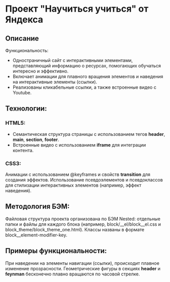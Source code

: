 # Проект "Научиться учиться" от Яндекса

## Описание

Функциональность:

+ Одностраничный сайт с интерактивными элементами, представляющий информацию о ресурсах, помогающих обучаться интересно и эффективно.
+ Включает анимации для плавного вращения элементов и наведения на интерактивные элементы (ссылки).
+ Реализованы кликабельные ссылки, а также встроенные видео с Youtube.

## Технологии:

### HTML5:
+ Семантическая структура страницы с использованием тегов **header**, **main**, **section**, **footer**.
+ Встроенные видео с использованием **iframe** для интеграции контента.
  
### CSS3:
Анимации с использованием @keyframes и свойств **transition** для создания эффектов.
Использование псевдоэлементов и псевдоклассов для стилизации интерактивных элементов (например, эффект наведения).

## Методология БЭМ:
Файловая структура проекта организована по БЭМ Nested: отдельные папки и файлы для каждого блока (например, block/__el/block__el.css и block_theme/block_theme_one.html).
Классы названы в формате block__element-modifier-key.

## Примеры функциональности:

При наведении на элементы навигации (ссылки), происходит плавное изменение прозрасности.
Геометрические фигуры в секциях **header** и **feynman** бесконечно плавно вращаются по часовой стрелке.
